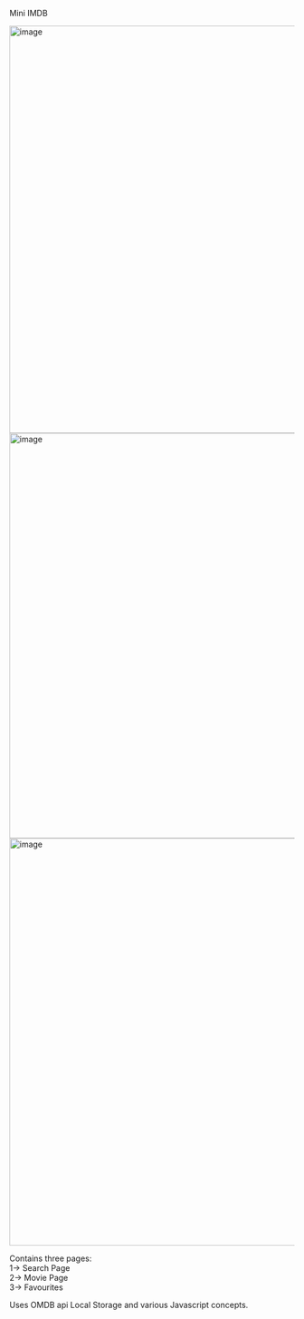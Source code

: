 Mini IMDB 

<img width="719" alt="image" src="https://github.com/lakshya142000/lakshya142000.github.io/assets/48026335/102a0c4a-f419-4fb9-a732-46e3f5e7c232">
<img width="715" alt="image" src="https://github.com/lakshya142000/lakshya142000.github.io/assets/48026335/5a0234f5-da4c-4a36-af63-7fe6549d11e5">
<img width="719" alt="image" src="https://github.com/lakshya142000/lakshya142000.github.io/assets/48026335/d075001d-8a88-48fd-8db9-50a5367d04c4">


Contains three pages: <br>
1-&gt; Search Page <br>
2-&gt; Movie Page <br>
3-&gt; Favourites <br>

Uses OMDB api
Local Storage and various Javascript concepts.
